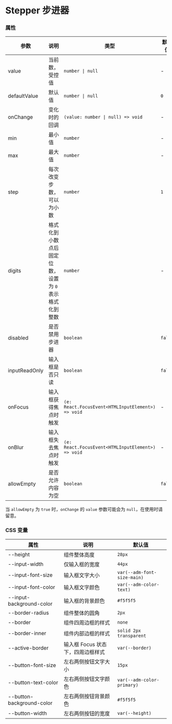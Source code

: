 # Stepper 步进器

<code src="./demos/demo1.tsx"></code>

### 属性

| 参数          | 说明                                                  | 类型                                              | 默认值  |
| ------------- | ----------------------------------------------------- | ------------------------------------------------- | ------- |
| value         | 当前数，受控值                                        | `number \| null`                                  | -       |
| defaultValue  | 默认值                                                | `number \| null`                                  | `0`     |
| onChange      | 变化时的回调                                          | `(value: number \| null) => void`                 | -       |
| min           | 最小值                                                | `number`                                          | -       |
| max           | 最大值                                                | `number`                                          | -       |
| step          | 每次改变步数，可以为小数                              | `number`                                          | `1`     |
| digits        | 格式化到小数点后固定位数，设置为 `0` 表示格式化到整数 | `number`                                          | -       |
| disabled      | 是否禁用步进器                                        | `boolean`                                         | `false` |
| inputReadOnly | 输入框是否只读                                        | `boolean`                                         | `false` |
| onFocus       | 输入框获得焦点时触发                                  | `(e: React.FocusEvent<HTMLInputElement>) => void` | -       |
| onBlur        | 输入框失去焦点时触发                                  | `(e: React.FocusEvent<HTMLInputElement>) => void` | -       |
| allowEmpty    | 是否允许内容为空                                      | `boolean`                                         | `false` |

当 `allowEmpty` 为 `true` 时，`onChange` 的 `value` 参数可能会为 `null`，在使用时请留意。

### CSS 变量

| 属性                      | 说明                              | 默认值                      |
| ------------------------- | --------------------------------- | --------------------------- |
| --height                  | 组件整体高度                      | `28px`                      |
| --input-width             | 仅输入框的宽度                    | `44px`                      |
| --input-font-size         | 输入框文字大小                    | `var(--adm-font-size-main)` |
| --input-font-color        | 输入框文字颜色                    | `var(--adm-color-text)`     |
| --input-background-color  | 输入框的背景颜色                  | `#f5f5f5`                   |
| --border-radius           | 组件整体的圆角                    | `2px`                       |
| --border                  | 组件四周边框的样式                | `none`                      |
| --border-inner            | 组件内部边框的样式                | `solid 2px transparent`     |
| --active-border           | 输入框 Focus 状态下，四周边框样式 | `var(--border)`             |
| --button-font-size        | 左右两侧按钮文字大小              | `15px`                      |
| --button-text-color       | 左右两侧按钮文字颜色              | `var(--adm-color-primary)`  |
| --button-background-color | 左右两侧按钮背景颜色              | `#f5f5f5`                   |
| --button-width            | 左右两侧按钮的宽度                | `var(--height)`             |
